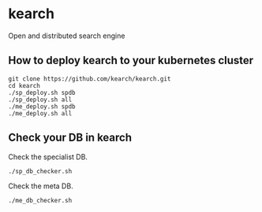 # kearch
Open and distributed search engine

## How to deploy kearch to your kubernetes cluster
```
git clone https://github.com/kearch/kearch.git
cd kearch
./sp_deploy.sh spdb
./sp_deploy.sh all
./me_deploy.sh spdb
./me_deploy.sh all
```
## Check your DB in kearch
Check the specialist DB.
```
./sp_db_checker.sh
```
Check the meta DB.
```
./me_db_checker.sh
```
